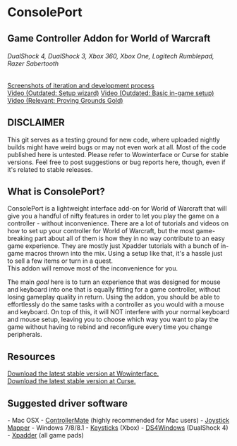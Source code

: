 # ConsolePort
<h2>Game Controller Addon for World of Warcraft</h2>
<h6>DualShock 4, DualShock 3, Xbox 360, Xbox One, Logitech Rumblepad, Razer Sabertooth</h6>
<a href="http://imgur.com/a/MdfK3" target="_blank">Screenshots of iteration and development process</a><br>
<a href="https://youtu.be/lreNDsA1HP4" target="_blank">Video (Outdated: Setup wizard)</a>    
<a href="http://youtu.be/PZgP5wq5Jag" target="_blank">Video (Outdated: Basic in-game setup)</a>   
<a href="http://youtu.be/6EDvD2HfYJI" target="_blank">Video (Relevant: Proving Grounds Gold)</a>

<h2>DISCLAIMER</h2>
This git serves as a testing ground for new code, where uploaded nightly builds might have weird bugs or may not even work at all. Most of the code published here is untested. Please refer to Wowinterface or Curse for stable versions. Feel free to post suggestions or bug reports here, though, even if it's related to stable releases. 

<h2>What is ConsolePort?</h2>
ConsolePort is a lightweight interface add-on for World of Warcraft that will give you a handful of nifty features
in order to let you play the game on a controller - without inconvenience. There are a lot of tutorials and videos on
how to set up your controller for World of Warcraft, but the most game-breaking part about all of them is how they in no way contribute to an easy game experience. They are mostly just Xpadder tutorials with a bunch of in-game macros thrown into the mix. Using a setup like that, it's a hassle just to sell a few items or turn in a quest. <br>This addon will remove most of the inconvenience for you.

The main <i>goal</i> here is to turn an experience that was designed for mouse and keyboard into one that is equally fitting for a game controller, without losing gameplay quality in return. Using the addon, you should be able to effortlessly do the same tasks with a controller as you would with a mouse and keyboard. On top of this, it will NOT interfere with your normal keyboard and mouse setup, leaving you to choose which way you want to play the game without having to rebind and reconfigure every time you change peripherals.

<h2>Resources</h2>
<a href="http://www.wowinterface.com/downloads/info23536-ConsolePort-GameControllerAddon.html" target="_blank">Download the latest stable version at Wowinterface.</a></br>
<a href="http://www.curse.com/addons/wow/console-port" target="_blank">Download the latest stable version at Curse.</a>

<h2>Suggested driver software</h2>
- Mac OSX
  - <a href="http://www.orderedbytes.com/controllermate/">ControllerMate</a> (highly recommended for Mac users) 
  - <a href="http://joystickmapper.com/">Joystick Mapper</a>
- Windows 7/8/8.1
  - <a href="http://keysticks.net">Keysticks</a> (Xbox)
  - <a href="http://ds4windows.com">DS4Windows</a> (DualShock 4)
  - <a href="http://xpadder.com">Xpadder</a> (all game pads)
